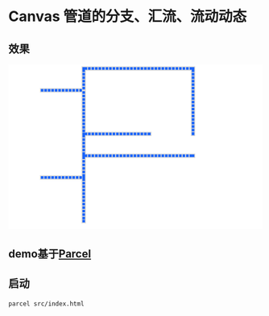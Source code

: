 # Canvas 管道的分支、汇流、流动动态

## 效果
![Image text](./pipeline.gif)

## demo基于[Parcel](https://parceljs.org/getting_started.html)

## 启动
```
parcel src/index.html
```